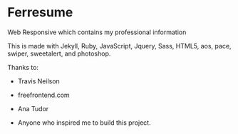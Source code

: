 # Ferresume
Web Responsive which contains my professional information

This is made with Jekyll, Ruby, JavaScript, Jquery, Sass, HTML5, aos, pace, swiper, sweetalert, and photoshop.


Thanks to:
- Travis Neilson

- freefrontend.com
 
- Ana Tudor

- Anyone who inspired me to build this project.
